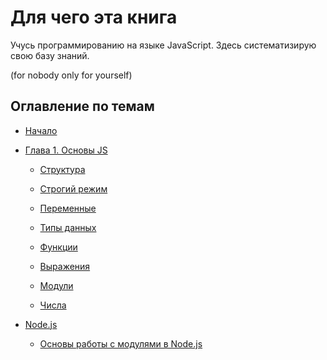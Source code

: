# Для чего эта книга

Учусь программированию на языке JavaScript. Здесь систематизирую свою базу знаний.

(for nobody only for yourself)

## Оглавление по темам

* [Начало](nachalo.md)

* [Глава 1. Основы JS](chapter1/chapter1.md)

  * [Структура](chapter1/struktura.md)
  
  * [Строгий режим](chapter1/use_strict.md)
  
  * [Переменные](chapter1/peremennie.md)
  
  * [Типы данных](chapter1/tipy_dannih.md)
  
  * [Функции](chapter1/function.md)
  
  * [Выражения](chapter1/expressions.md)
  
  * [Модули](chapter1/modules.md)
  
  * [Числа](chapter1/chisla.md)
  
* [Node.js](nodejs/nodejs.md)

  * [Основы работы с модулями в Node.js](nodejs/osnovy-raboty-s-modulyami-nodejs.md)

